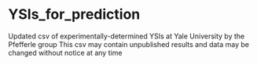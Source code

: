# YSIs_for_prediction
Updated csv of experimentally-determined YSIs at Yale University by the Pfefferle group
This csv may contain unpublished results and data may be changed without notice at any time
